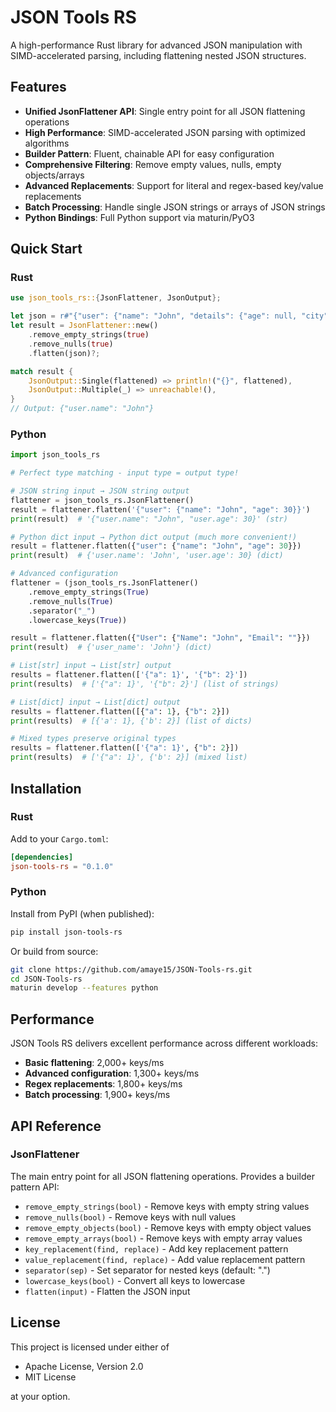 # JSON Tools RS

A high-performance Rust library for advanced JSON manipulation with SIMD-accelerated parsing, including flattening nested JSON structures.

## Features

- **Unified JsonFlattener API**: Single entry point for all JSON flattening operations
- **High Performance**: SIMD-accelerated JSON parsing with optimized algorithms
- **Builder Pattern**: Fluent, chainable API for easy configuration
- **Comprehensive Filtering**: Remove empty values, nulls, empty objects/arrays
- **Advanced Replacements**: Support for literal and regex-based key/value replacements
- **Batch Processing**: Handle single JSON strings or arrays of JSON strings
- **Python Bindings**: Full Python support via maturin/PyO3

## Quick Start

### Rust

```rust
use json_tools_rs::{JsonFlattener, JsonOutput};

let json = r#"{"user": {"name": "John", "details": {"age": null, "city": ""}}}"#;
let result = JsonFlattener::new()
    .remove_empty_strings(true)
    .remove_nulls(true)
    .flatten(json)?;

match result {
    JsonOutput::Single(flattened) => println!("{}", flattened),
    JsonOutput::Multiple(_) => unreachable!(),
}
// Output: {"user.name": "John"}
```

### Python

```python
import json_tools_rs

# Perfect type matching - input type = output type!

# JSON string input → JSON string output
flattener = json_tools_rs.JsonFlattener()
result = flattener.flatten('{"user": {"name": "John", "age": 30}}')
print(result)  # '{"user.name": "John", "user.age": 30}' (str)

# Python dict input → Python dict output (much more convenient!)
result = flattener.flatten({"user": {"name": "John", "age": 30}})
print(result)  # {'user.name': 'John', 'user.age': 30} (dict)

# Advanced configuration
flattener = (json_tools_rs.JsonFlattener()
    .remove_empty_strings(True)
    .remove_nulls(True)
    .separator("_")
    .lowercase_keys(True))

result = flattener.flatten({"User": {"Name": "John", "Email": ""}})
print(result)  # {'user_name': 'John'} (dict)

# List[str] input → List[str] output
results = flattener.flatten(['{"a": 1}', '{"b": 2}'])
print(results)  # ['{"a": 1}', '{"b": 2}'] (list of strings)

# List[dict] input → List[dict] output
results = flattener.flatten([{"a": 1}, {"b": 2}])
print(results)  # [{'a': 1}, {'b': 2}] (list of dicts)

# Mixed types preserve original types
results = flattener.flatten(['{"a": 1}', {"b": 2}])
print(results)  # ['{"a": 1}', {'b': 2}] (mixed list)
```

## Installation

### Rust

Add to your `Cargo.toml`:

```toml
[dependencies]
json-tools-rs = "0.1.0"
```

### Python

Install from PyPI (when published):

```bash
pip install json-tools-rs
```

Or build from source:

```bash
git clone https://github.com/amaye15/JSON-Tools-rs.git
cd JSON-Tools-rs
maturin develop --features python
```

## Performance

JSON Tools RS delivers excellent performance across different workloads:

- **Basic flattening**: 2,000+ keys/ms
- **Advanced configuration**: 1,300+ keys/ms  
- **Regex replacements**: 1,800+ keys/ms
- **Batch processing**: 1,900+ keys/ms

## API Reference

### JsonFlattener

The main entry point for all JSON flattening operations. Provides a builder pattern API:

- `remove_empty_strings(bool)` - Remove keys with empty string values
- `remove_nulls(bool)` - Remove keys with null values
- `remove_empty_objects(bool)` - Remove keys with empty object values
- `remove_empty_arrays(bool)` - Remove keys with empty array values
- `key_replacement(find, replace)` - Add key replacement pattern
- `value_replacement(find, replace)` - Add value replacement pattern
- `separator(sep)` - Set separator for nested keys (default: ".")
- `lowercase_keys(bool)` - Convert all keys to lowercase
- `flatten(input)` - Flatten the JSON input

## License

This project is licensed under either of

- Apache License, Version 2.0
- MIT License

at your option.
